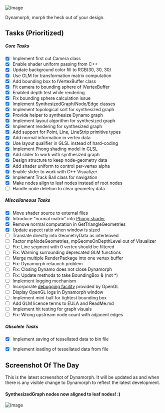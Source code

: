![Image](https://raw.github.com/ikeough/Dynamo/master/doc/distrib/Images/dynamo_logo_dark.png) 

Dynamorph, morph the heck out of your design.

## Tasks (Prioritized) ##

##### Core Tasks #####
- [x] Implement first cut Camera class
- [x] Enable shader uniform passing from C++
- [x] Update background color fill to RGB(30, 30, 30)
- [x] Use GLM for transformation matrix computation
- [x] Add bounding box to IVertexBuffer class
- [x] Fit camera to bounding sphere of IVertexBuffer
- [x] Enabled depth test while rendering
- [x] Fix bounding sphere calculation issue
- [x] Implement SynthesizedGraph/Node/Edge classes
- [x] Implement topological sort for synthesized graph
- [x] Provide helper to synthesize Dynamo graph 
- [x] Implement layout algorithm for synthesized graph
- [x] Implement rendering for synthesized graph
- [x] Add support for Point, Line, LineStrip primitive types
- [x] Add normal information in vertex data
- [x] Use layout qualifier in GLSL instead of hard-coding
- [x] Implement Phong shading model in GLSL
- [x] Add slider to work with synthesized graph
- [x] Design structure to keep node-geometry data
- [x] Add shader uniform to control per-vertex alpha
- [x] Enable slider to work with C++ Visualizer
- [x] Implement Track Ball class for navigation
- [x] Make nodes align to leaf nodes instead of root nodes
- [ ] Handle node deletion to clear geometry data

##### Miscellaneous Tasks #####
- [x] Move shader source to external files
- [x] Introduce "normal matrix" into [Phong shader](http://www.mathematik.uni-marburg.de/~thormae/lectures/graphics1/code/WebGLShaderLightMat/renderer.js)
- [x] Remove normal computation in GetTriangleGeometries
- [x] Update aspect ratio when window is sized
- [ ] Translate directly into GeometryData as interleaved
- [ ] Factor mpNodeGeometries, mpGeomsOnDepthLevel out of Visualizer
- [ ] Fix: Line segment with 0 vertex should be filtered
- [ ] Fix: Warning surrounding deprecated GLM functions
- [ ] Merge multiple RenderPackage into one vertex buffer
- [ ] Fix: Dynamorph relaunch problem
- [ ] Fix: Closing Dynamo does not close Dynamorph
- [ ] Fix: Update methods to take BoundingBox & (not *)
- [ ] Implement logging mechanism
- [ ] Incorporate [debugging facility](http://www.opengl.org/registry/specs/ARB/debug_output.txt) provided by OpenGL
- [ ] Display OpenGL logs in Dynamorph window
- [ ] Implement mini-ball for tightest bounding box
- [ ] Add GLM licence terms to EULA and ReadMe.md
- [ ] Implement hit testing for graph visuals
- [ ] Fix: Wrong upstream node count with adjacent edges

##### Obsolete Tasks #####
- [x] Implement saving of tessellated data to bin file
- [x] Implement loading of tessellated data from file


## Screenshot Of The Day ##
This is the latest screenshot of Dynamorph. It will be updated as and when there is any visible change to Dynamorph to reflect the latest development.

#### SynthesizedGraph nodes now aligned to leaf nodes! :) ####
![Image](https://raw.githubusercontent.com/Benglin/Dynamo/Recharge_Ben/src/Extensions/Dynamorph/dynamorph-screen.png)
